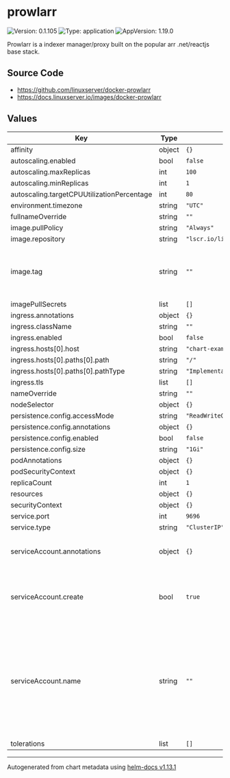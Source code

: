# prowlarr

![Version: 0.1.105](https://img.shields.io/badge/Version-0.1.105-informational?style=flat-square) ![Type: application](https://img.shields.io/badge/Type-application-informational?style=flat-square) ![AppVersion: 1.19.0](https://img.shields.io/badge/AppVersion-1.19.0-informational?style=flat-square)

Prowlarr is a indexer manager/proxy built on the popular arr .net/reactjs base stack.

## Source Code

* <https://github.com/linuxserver/docker-prowlarr>
* <https://docs.linuxserver.io/images/docker-prowlarr>

## Values

| Key | Type | Default | Description |
|-----|------|---------|-------------|
| affinity | object | `{}` |  |
| autoscaling.enabled | bool | `false` |  |
| autoscaling.maxReplicas | int | `100` |  |
| autoscaling.minReplicas | int | `1` |  |
| autoscaling.targetCPUUtilizationPercentage | int | `80` |  |
| environment.timezone | string | `"UTC"` |  |
| fullnameOverride | string | `""` |  |
| image.pullPolicy | string | `"Always"` |  |
| image.repository | string | `"lscr.io/linuxserver/prowlarr"` |  |
| image.tag | string | `""` | Overrides the image tag whose default is the chart appVersion. |
| imagePullSecrets | list | `[]` |  |
| ingress.annotations | object | `{}` |  |
| ingress.className | string | `""` |  |
| ingress.enabled | bool | `false` |  |
| ingress.hosts[0].host | string | `"chart-example.local"` |  |
| ingress.hosts[0].paths[0].path | string | `"/"` |  |
| ingress.hosts[0].paths[0].pathType | string | `"ImplementationSpecific"` |  |
| ingress.tls | list | `[]` |  |
| nameOverride | string | `""` |  |
| nodeSelector | object | `{}` |  |
| persistence.config.accessMode | string | `"ReadWriteOnce"` |  |
| persistence.config.annotations | object | `{}` |  |
| persistence.config.enabled | bool | `false` |  |
| persistence.config.size | string | `"1Gi"` |  |
| podAnnotations | object | `{}` |  |
| podSecurityContext | object | `{}` |  |
| replicaCount | int | `1` |  |
| resources | object | `{}` |  |
| securityContext | object | `{}` |  |
| service.port | int | `9696` |  |
| service.type | string | `"ClusterIP"` |  |
| serviceAccount.annotations | object | `{}` | Annotations to add to the service account |
| serviceAccount.create | bool | `true` | Specifies whether a service account should be created |
| serviceAccount.name | string | `""` | The name of the service account to use. If not set and create is true, a name is generated using the fullname template |
| tolerations | list | `[]` |  |

----------------------------------------------
Autogenerated from chart metadata using [helm-docs v1.13.1](https://github.com/norwoodj/helm-docs/releases/v1.13.1)
